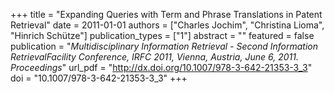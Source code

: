 +++
title = "Expanding Queries with Term and Phrase Translations in Patent Retrieval"
date = 2011-01-01
authors = ["Charles Jochim", "Christina Lioma", "Hinrich Schütze"]
publication_types = ["1"]
abstract = ""
featured = false
publication = "*Multidisciplinary Information Retrieval - Second Information RetrievalFacility Conference, IRFC 2011, Vienna, Austria, June 6, 2011. Proceedings*"
url_pdf = "http://dx.doi.org/10.1007/978-3-642-21353-3_3"
doi = "10.1007/978-3-642-21353-3_3"
+++

